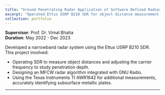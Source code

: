 ```yaml
---
title: "Ground Penetrating Radar Application of Software Defined Radios"
excerpt: "Operated Ettus USRP B210 SDR for object distance measurement and radar system design<br/><img src='/images/gpr.png'>"
collection: portfolio
---
```


**Supervisor**: Prof. Dr. Vimal Bhatia  
**Duration**: May 2022 - Dec 2023

Developed a narrowband radar system using the Ettus USRP B210 SDR. This project involved:
- Operating SDR to measure object distances and adjusting the carrier frequency to study penetration depth.
- Designing an MFCW radar algorithm integrated with GNU Radio.
- Using the Texas Instruments TI AWR1642 for additional measurements, accurately identifying subsurface metallic plates.

---
